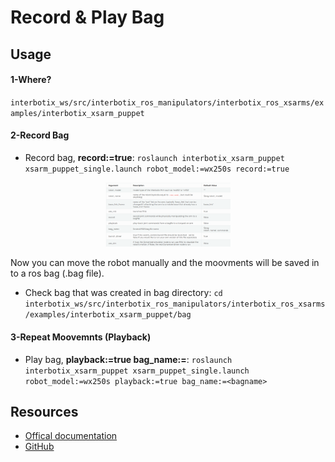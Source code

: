 # Record & Play Bag

## Usage

#### 1-Where?

`interbotix_ws/src/interbotix_ros_manipulators/interbotix_ros_xsarms/examples/interbotix_xsarm_puppet`

#### 2-Record Bag

- Record bag, **record:=true**: `roslaunch interbotix_xsarm_puppet xsarm_puppet_single.launch robot_model:=wx250s record:=true`

<p align="center">
<img src="Images/parameters.png" alt="parameters" width="200">
</p>

Now you can move the robot manually and the moovments will be saved in to a ros bag (.bag file).

- Check bag that was created in bag directory: `cd interbotix_ws/src/interbotix_ros_manipulators/interbotix_ros_xsarms/examples/interbotix_xsarm_puppet/bag`

#### 3-Repeat Moovemnts (Playback)

- Play bag, **playback:=true bag_name:=<bagname>**: `roslaunch interbotix_xsarm_puppet xsarm_puppet_single.launch robot_model:=wx250s playback:=true bag_name:=<bagname>`




## Resources

- [Offical documentation](https://docs.trossenrobotics.com/interbotix_xsarms_docs/ros1_packages/record_and_playback.html)
- [GitHub](https://github.com/Interbotix/interbotix_ros_manipulators/tree/main/interbotix_ros_xsarms/examples/interbotix_xsarm_puppet)


